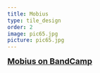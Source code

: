 ```yaml
---
title: Mobius
type: tile_design
order: 2
image: pic65.jpg
picture: pic65.jpg
---
```

<a href="https://mobiuscloud.bandcamp.com/" target="_blank"><span style="font-size: large;"><b>Mobius on BandCamp</b></span></a>
